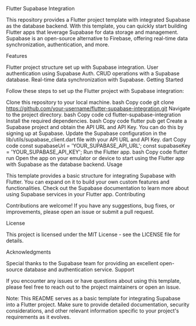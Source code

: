 Flutter Supabase Integration

This repository provides a Flutter project template with integrated Supabase as the database backend. With this template, you can quickly start building Flutter apps that leverage Supabase for data storage and management. Supabase is an open-source alternative to Firebase, offering real-time data synchronization, authentication, and more.

Features

Flutter project structure set up with Supabase integration.
User authentication using Supabase Auth.
CRUD operations with a Supabase database.
Real-time data synchronization with Supabase.
Getting Started

Follow these steps to set up the Flutter project with Supabase integration:

Clone this repository to your local machine.
bash
Copy code
git clone https://github.com/your-username/flutter-supabase-integration.git
Navigate to the project directory.
bash
Copy code
cd flutter-supabase-integration
Install the required dependencies.
bash
Copy code
flutter pub get
Create a Supabase project and obtain the API URL and API Key. You can do this by signing up at Supabase.
Update the Supabase configuration in the lib/utils/supabase_client.dart file with your API URL and API Key.
dart
Copy code
const supabaseUrl = 'YOUR_SUPABASE_API_URL';
const supabaseKey = 'YOUR_SUPABASE_API_KEY';
Run the Flutter app.
bash
Copy code
flutter run
Open the app on your emulator or device to start using the Flutter app with Supabase as the database backend.
Usage

This template provides a basic structure for integrating Supabase with Flutter. You can expand on it to build your own custom features and functionalities.
Check out the Supabase documentation to learn more about using Supabase services in your Flutter app.
Contributing

Contributions are welcome! If you have any suggestions, bug fixes, or improvements, please open an issue or submit a pull request.

License

This project is licensed under the MIT License - see the LICENSE file for details.

Acknowledgments

Special thanks to the Supabase team for providing an excellent open-source database and authentication service.
Support

If you encounter any issues or have questions about using this template, please feel free to reach out to the project maintainers or open an issue.

Note: This README serves as a basic template for integrating Supabase into a Flutter project. Make sure to provide detailed documentation, security considerations, and other relevant information specific to your project's requirements as it evolves.
